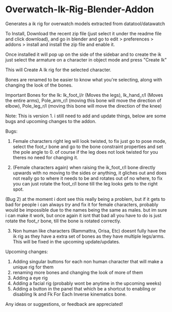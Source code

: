 # Overwatch-Ik-Rig-Blender-Addon
Generates a ik rig for overwatch models extracted from datatool/datawatch 

To Install, Download the recent zip file (just select it under the readme file and click download), and go in blender and go to edit > preferences > addons > install and install the zip file and enable it.

Once installed it will pop up on the side of the sidebar and to create the ik just select the armature on a character in object mode and press "Create Ik"

This will Create A Ik rig for the selected character.

Bones are renamed to be easier to know what you're selecting, along with changing the look of the bones.

Important Bones for the Ik: Ik_foot_l/r (Moves the legs), Ik_hand_r/l (Moves the entire arms), Pole_arm_r/l (moving this bone will move the direction of elbow), Pole_leg_r/l (moving this bone will move the direction of the knee)

Note: This is version 1. i still need to add and update things, below are some bugs and upcoming changes to the addon.

Bugs: 
1. Female characters right leg will look twisted, to fix just go to pose mode, select the foot_r bone and go to the bone constraint properties and set the pole angle to 0. of course if the leg does not look twisted for you theres no need for changing it.

2. (Female characters again) when raising the ik_foot_r/l bone directly upwards with no moving to the sides or anything, it gliches out and does not really go to where it needs to be and rotates out of no where, to fix you can just rotate the foot_r/l bone till the leg looks gets to the right spot.

(Bug 2) at the moment i dont see this really being a problem, but if it gets to bad for people i can always *try* and fix it for female characters, probably would be impossible due to the names being the same as males. but im sure i can make it work, but once again it isnt that bad all you have to do is just rotate the foot_r bone, till the bone is rotated correctly. 

3. Non human like characters (Rammattra, Orisa, Etc) doesnt fully have the ik rig as they have a extra set of bones as they have multiple legs/arms. This will be fixed in the upcoming update/updates.

Upcoming changes:
1. Adding singular buttons for each non human character that will make a unique rig for them
2. renaming more bones and changing the look of more of them
3. Adding a eye rig
4. Adding a facial rig (probably wont be anytime in the upcoming weeks)
5. Adding a button in the panel that which be a shortcut to enabling or disabling Ik and Fk For Each Inverse kinematics bone.

Any ideas or suggestions, or feedback are appreciated!
